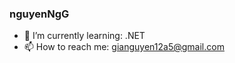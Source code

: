 ### nguyenNgG

<!-- 
- 🔭 I’m currently working on ...
- 👯 I’m looking to collaborate on ...
- 🤔 I’m looking for help with ...
- 💬 Ask me about ...
-->

- 🌱 I’m currently learning: .NET
- 📫 How to reach me: [gianguyen12a5@gmail.com](gianguyen12a5@gmail.com)
